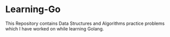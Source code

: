 # Learning-Go
This Repository contains Data Structures and Algorithms practice problems which I have worked on while learning Golang.
